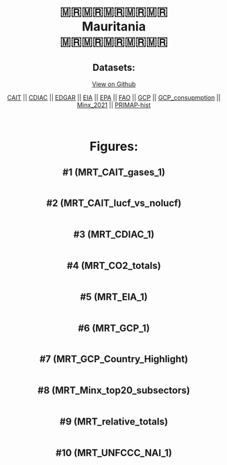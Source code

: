 
<center>
<h1 align="center">
🇲🇷🇲🇷🇲🇷🇲🇷🇲🇷
<br>
Mauritania
<br>
🇲🇷🇲🇷🇲🇷🇲🇷🇲🇷
</h1>
<h2>Datasets:</h2>
<p><a href="https://github.com/dquintani/GreenhouseData/tree/master/country_data/MRT_Mauritania/data">View on Github</a>
<br></p><p><a href="data/MRT_CAIT.csv">CAIT</a> || <a href="data/MRT_CDIAC.csv">CDIAC</a> || <a href="data/MRT_EDGAR.csv">EDGAR</a> || <a href="data/MRT_EIA.csv">EIA</a> || <a href="data/MRT_EPA.csv">EPA</a> || <a href="data/MRT_FAO.csv">FAO</a> || <a href="data/MRT_GCP.csv">GCP</a> || <a href="data/MRT_GCP_consupmption.csv">GCP_consupmption</a> || <a href="data/MRT_Minx_2021.csv">Minx_2021</a> || <a href="data/MRT_PRIMAP-hist.csv">PRIMAP-hist</a></p><p><br></p>
<h1>Figures:</h1><h2>#1 (MRT_CAIT_gases_1)</h2>
<p><img alt="" src="figures/MRT_CAIT_gases_1.png" /></p><h2>#2 (MRT_CAIT_lucf_vs_nolucf)</h2>
<p><img alt="" src="figures/MRT_CAIT_lucf_vs_nolucf.png" /></p><h2>#3 (MRT_CDIAC_1)</h2>
<p><img alt="" src="figures/MRT_CDIAC_1.png" /></p><h2>#4 (MRT_CO2_totals)</h2>
<p><img alt="" src="figures/MRT_CO2_totals.png" /></p><h2>#5 (MRT_EIA_1)</h2>
<p><img alt="" src="figures/MRT_EIA_1.png" /></p><h2>#6 (MRT_GCP_1)</h2>
<p><img alt="" src="figures/MRT_GCP_1.png" /></p><h2>#7 (MRT_GCP_Country_Highlight)</h2>
<p><img alt="" src="figures/MRT_GCP_Country_Highlight.png" /></p><h2>#8 (MRT_Minx_top20_subsectors)</h2>
<p><img alt="" src="figures/MRT_Minx_top20_subsectors.png" /></p><h2>#9 (MRT_relative_totals)</h2>
<p><img alt="" src="figures/MRT_relative_totals.png" /></p><h2>#10 (MRT_UNFCCC_NAI_1)</h2>
<p><img alt="" src="figures/MRT_UNFCCC_NAI_1.png" /></p>